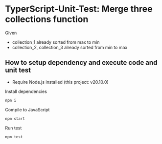 # TyperScript-Unit-Test: Merge three collections function

Given

- collection_1 already sorted from max to min
- collection_2, collection_3 already sorted from min to max

## How to setup dependency and execute code and unit test

- Require Node.js installed (this project: v20.10.0)

Install dependencies

```bash
npm i
```

Compile to JavaScript

```bash
npm start
```

Run test

```bash
npm test
```
